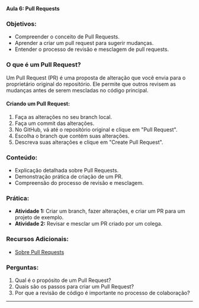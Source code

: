 **Aula 6: Pull Requests**

### Objetivos:

- Compreender o conceito de Pull Requests.
- Aprender a criar um pull request para sugerir mudanças.
- Entender o processo de revisão e mesclagem de pull requests.

### O que é um Pull Request?

Um Pull Request (PR) é uma proposta de alteração que você envia para o proprietário original do repositório. Ele permite que outros revisem as mudanças antes de serem mescladas no código principal.

#### Criando um Pull Request:

1. Faça as alterações no seu branch local.
2. Faça um commit das alterações.
3. No GitHub, vá até o repositório original e clique em "Pull Request".
4. Escolha o branch que contém suas alterações.
5. Descreva suas alterações e clique em "Create Pull Request".

### Conteúdo:

- Explicação detalhada sobre Pull Requests.
- Demonstração prática de criação de um PR.
- Compreensão do processo de revisão e mesclagem.

### Prática:

- **Atividade 1:** Criar um branch, fazer alterações, e criar um PR para um projeto de exemplo.
- **Atividade 2:** Revisar e mesclar um PR criado por um colega.

### Recursos Adicionais:

- [Sobre Pull Requests](https://docs.github.com/pt/get-started/using-git/pull-requests)

### Perguntas:

1. Qual é o propósito de um Pull Request?
2. Quais são os passos para criar um Pull Request?
3. Por que a revisão de código é importante no processo de colaboração?

---
